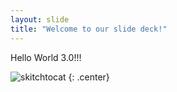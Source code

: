 ```yaml
---
layout: slide
title: "Welcome to our slide deck!"
---
```


Hello World 3.0!!!

![skitchtocat](https://octodex.github.com/images/skitchtocat.png)
{: .center}
